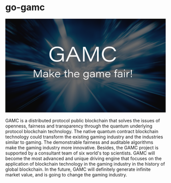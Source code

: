 # go-gamc
![banner](./doc/images/banner.png)

GAMC is a distributed protocol public blockchain that solves the issues of openness, fairness and transparency through the quantum underlying protocol blockchain technology. The native quantum contract blockchain technology could transform the existing gaming industry and the industries similar to gaming. The demonstrable fairness and auditable algorithms make the gaming industry more innovative. Besides, the GAMC project is supported by a consultant team of six world's top scientists. GAMC will become the most advanced and unique driving engine that focuses on the application of blockchain technology in the gaming industry in the history of global blockchain. In the future, GAMC will definitely generate infinite market value, and is going to change the gaming industry. 